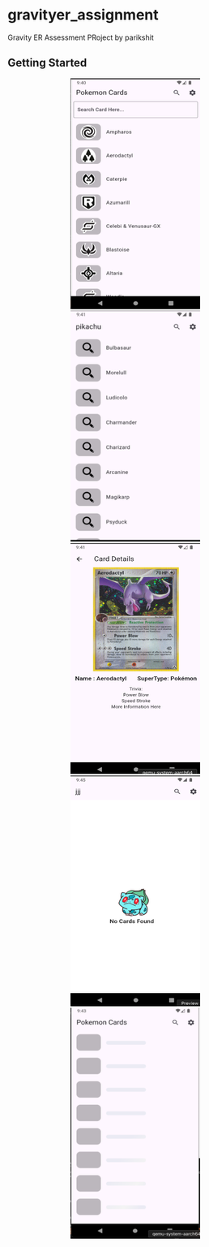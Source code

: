 # gravityer_assignment

Gravity ER Assessment PRoject
by parikshit

## Getting Started


<p align="center">
  <img src="screenshots/ss1.png" width="256" height="455">
  <img src="screenshots/ss2.png" width="256" height="455">
  <img src="screenshots/ss3.png" width="256" height="455">
  <img src="screenshots/ss4.png" width="256" height="455">
  <img src="screenshots/ss5.png" width="256" height="455">
</p>